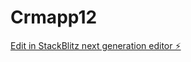 # Crmapp12

[Edit in StackBlitz next generation editor ⚡️](https://stackblitz.com/~/github.com/Pouriarostami/Crmapp12)